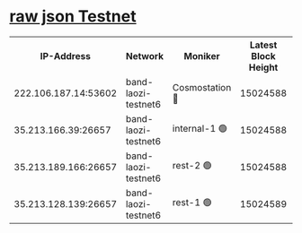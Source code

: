 
[raw json Testnet](https://rpc-check.bandt.stavr.tech/bandt/rpcbandt_result.json)
=

<table><tr><th>IP-Address</th><th>Network</th><th>Moniker</th><th>Latest Block Height</th><th>Earliest Block Height</th><th>Catching Up</th><th>Tx Index</th><th>Voting Power</th><th>Scan Time</th></tr><tr><td>222.106.187.14:53602</td><td>band-laozi-testnet6</td><td>Cosmostation 🔴</td><td>15024588</td><td>13177501</td><td>False</td><td>on</td><td>2203623</td><td>2024-01-20T02:04:29.237032588UTC</td></tr><tr><td>35.213.166.39:26657</td><td>band-laozi-testnet6</td><td>internal-1 🟢</td><td>15024588</td><td>14924588</td><td>False</td><td>on</td><td>0</td><td>2024-01-20T02:04:30.097317782UTC</td></tr><tr><td>35.213.189.166:26657</td><td>band-laozi-testnet6</td><td>rest-2 🟢</td><td>15024588</td><td>14924588</td><td>False</td><td>on</td><td>0</td><td>2024-01-20T02:04:31.009037883UTC</td></tr><tr><td>35.213.128.139:26657</td><td>band-laozi-testnet6</td><td>rest-1 🟢</td><td>15024589</td><td>14924589</td><td>False</td><td>on</td><td>0</td><td>2024-01-20T02:04:31.947057117UTC</td></tr></table>
